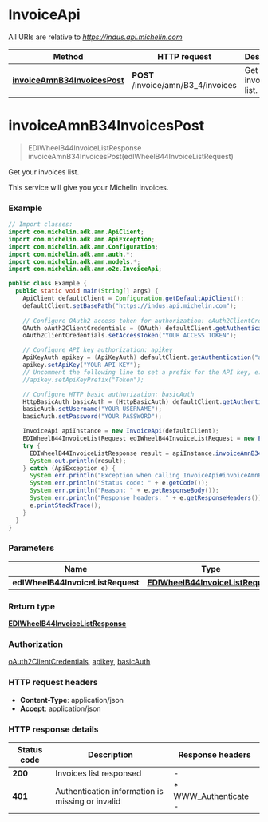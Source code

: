 # InvoiceApi

All URIs are relative to *https://indus.api.michelin.com*

| Method | HTTP request | Description |
|------------- | ------------- | -------------|
| [**invoiceAmnB34InvoicesPost**](InvoiceApi.md#invoiceAmnB34InvoicesPost) | **POST** /invoice/amn/B3_4/invoices | Get your invoices list. |


<a id="invoiceAmnB34InvoicesPost"></a>
# **invoiceAmnB34InvoicesPost**
> EDIWheelB44InvoiceListResponse invoiceAmnB34InvoicesPost(edIWheelB44InvoiceListRequest)

Get your invoices list.

This service will give you your Michelin invoices.

### Example
```java
// Import classes:
import com.michelin.adk.amn.ApiClient;
import com.michelin.adk.amn.ApiException;
import com.michelin.adk.amn.Configuration;
import com.michelin.adk.amn.auth.*;
import com.michelin.adk.amn.models.*;
import com.michelin.adk.amn.o2c.InvoiceApi;

public class Example {
  public static void main(String[] args) {
    ApiClient defaultClient = Configuration.getDefaultApiClient();
    defaultClient.setBasePath("https://indus.api.michelin.com");
    
    // Configure OAuth2 access token for authorization: oAuth2ClientCredentials
    OAuth oAuth2ClientCredentials = (OAuth) defaultClient.getAuthentication("oAuth2ClientCredentials");
    oAuth2ClientCredentials.setAccessToken("YOUR ACCESS TOKEN");

    // Configure API key authorization: apikey
    ApiKeyAuth apikey = (ApiKeyAuth) defaultClient.getAuthentication("apikey");
    apikey.setApiKey("YOUR API KEY");
    // Uncomment the following line to set a prefix for the API key, e.g. "Token" (defaults to null)
    //apikey.setApiKeyPrefix("Token");

    // Configure HTTP basic authorization: basicAuth
    HttpBasicAuth basicAuth = (HttpBasicAuth) defaultClient.getAuthentication("basicAuth");
    basicAuth.setUsername("YOUR USERNAME");
    basicAuth.setPassword("YOUR PASSWORD");

    InvoiceApi apiInstance = new InvoiceApi(defaultClient);
    EDIWheelB44InvoiceListRequest edIWheelB44InvoiceListRequest = new EDIWheelB44InvoiceListRequest(); // EDIWheelB44InvoiceListRequest | 
    try {
      EDIWheelB44InvoiceListResponse result = apiInstance.invoiceAmnB34InvoicesPost(edIWheelB44InvoiceListRequest);
      System.out.println(result);
    } catch (ApiException e) {
      System.err.println("Exception when calling InvoiceApi#invoiceAmnB34InvoicesPost");
      System.err.println("Status code: " + e.getCode());
      System.err.println("Reason: " + e.getResponseBody());
      System.err.println("Response headers: " + e.getResponseHeaders());
      e.printStackTrace();
    }
  }
}
```

### Parameters

| Name | Type | Description  | Notes |
|------------- | ------------- | ------------- | -------------|
| **edIWheelB44InvoiceListRequest** | [**EDIWheelB44InvoiceListRequest**](EDIWheelB44InvoiceListRequest.md)|  | [optional] |

### Return type

[**EDIWheelB44InvoiceListResponse**](EDIWheelB44InvoiceListResponse.md)

### Authorization

[oAuth2ClientCredentials](../README.md#oAuth2ClientCredentials), [apikey](../README.md#apikey), [basicAuth](../README.md#basicAuth)

### HTTP request headers

 - **Content-Type**: application/json
 - **Accept**: application/json

### HTTP response details
| Status code | Description | Response headers |
|-------------|-------------|------------------|
| **200** | Invoices list responsed |  -  |
| **401** | Authentication information is missing or invalid |  * WWW_Authenticate -  <br>  |

